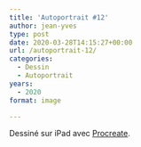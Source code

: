 ```yaml
---
title: 'Autoportrait #12'
author: jean-yves
type: post
date: 2020-03-28T14:15:27+00:00
url: /autoportrait-12/
categories:
  - Dessin
  - Autoportrait
years:
  - 2020
format: image

---
```

Dessiné sur iPad avec [Procreate](https://procreate.com/).